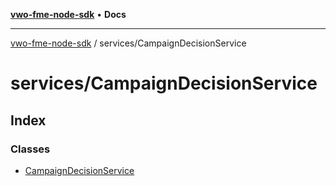 [**vwo-fme-node-sdk**](../../README.md) • **Docs**

---

[vwo-fme-node-sdk](../../modules.md) / services/CampaignDecisionService

# services/CampaignDecisionService

## Index

### Classes

- [CampaignDecisionService](classes/CampaignDecisionService.md)
